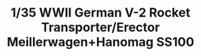 ---
layout: product
title: "1/35 WWII German V-2 Rocket Transporter/Erector Meillerwagen+Hanomag SS100"
price: "9200" 
desc: "Maketa"
img_path: "/assets/img/TAKO2030.webp"
brand: "N/A"
available: false
special_offer: false
new: false
soon: false
cat: "010000"
subcat: "010200"
subsubcat: "0N/A"
sifra: "TAKO2030"
popular: false
spec: false
---